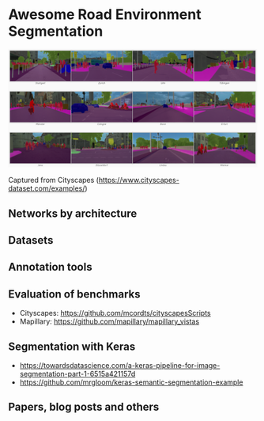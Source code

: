 # Awesome Road Environment Segmentation



![Example of cityscapes](images/cityscapes.png)

Captured from Cityscapes (https://www.cityscapes-dataset.com/examples/)



## Networks by architecture



##  Datasets





## Annotation tools





## Evaluation of benchmarks

- Cityscapes: https://github.com/mcordts/cityscapesScripts
- Mapillary: https://github.com/mapillary/mapillary_vistas



## Segmentation with Keras

- https://towardsdatascience.com/a-keras-pipeline-for-image-segmentation-part-1-6515a421157d
- https://github.com/mrgloom/keras-semantic-segmentation-example



## Papers, blog posts and others



